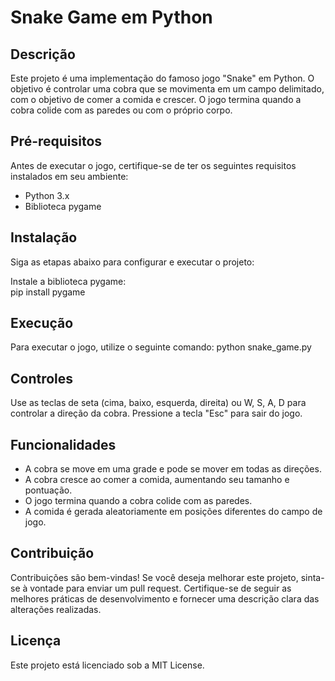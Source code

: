 # Snake Game em Python

## Descrição
Este projeto é uma implementação do famoso jogo "Snake" em Python. O objetivo é controlar uma cobra que se movimenta em um campo delimitado, com o objetivo de comer a comida e crescer. O jogo termina quando a cobra colide com as paredes ou com o próprio corpo.

## Pré-requisitos
Antes de executar o jogo, certifique-se de ter os seguintes requisitos instalados em seu ambiente:
- Python 3.x
- Biblioteca pygame

## Instalação
Siga as etapas abaixo para configurar e executar o projeto:

Instale a biblioteca pygame: <br/>
pip install pygame

## Execução

Para executar o jogo, utilize o seguinte comando:
python snake_game.py

## Controles
Use as teclas de seta (cima, baixo, esquerda, direita) ou W, S, A, D para controlar a direção da cobra.
Pressione a tecla "Esc" para sair do jogo.

## Funcionalidades
- A cobra se move em uma grade e pode se mover em todas as direções.
- A cobra cresce ao comer a comida, aumentando seu tamanho e pontuação.
- O jogo termina quando a cobra colide com as paredes.
- A comida é gerada aleatoriamente em posições diferentes do campo de jogo.

## Contribuição
Contribuições são bem-vindas! Se você deseja melhorar este projeto, sinta-se à vontade para enviar um pull request. Certifique-se de seguir as melhores práticas de desenvolvimento e fornecer uma descrição clara das alterações realizadas.

## Licença
Este projeto está licenciado sob a MIT License.
